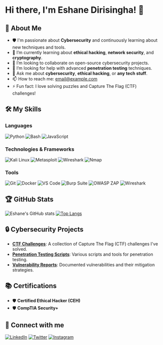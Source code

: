 # Hi there, I'm Eshane Dirisingha! 👋

## 🚀 About Me

- 🛡️ I'm passionate about **Cybersecurity** and continuously learning about new techniques and tools.
- 🌱 I’m currently learning about **ethical hacking**, **network security**, and **cryptography**.
- 👯 I’m looking to collaborate on open-source cybersecurity projects.
- 🤔 I’m looking for help with advanced **penetration testing** techniques.
- 💬 Ask me about **cybersecurity**, **ethical hacking**, or **any tech stuff**.
- 📫 How to reach me: [email@example.com](mailto:email@example.com)
- ⚡ Fun fact: I love solving puzzles and Capture The Flag (CTF) challenges!

## 🛠️ My Skills

### Languages
![Python](https://img.shields.io/badge/-Python-000?&logo=Python)
![Bash](https://img.shields.io/badge/-Bash-000?&logo=gnu-bash)
![JavaScript](https://img.shields.io/badge/-JavaScript-000?&logo=JavaScript)

### Technologies & Frameworks
![Kali Linux](https://img.shields.io/badge/-Kali%20Linux-000?&logo=kalilinux)
![Metasploit](https://img.shields.io/badge/-Metasploit-000?&logo=metasploit)
![Wireshark](https://img.shields.io/badge/-Wireshark-000?&logo=wireshark)
![Nmap](https://img.shields.io/badge/-Nmap-000?&logo=nmap)

### Tools
![Git](https://img.shields.io/badge/-Git-000?&logo=Git)
![Docker](https://img.shields.io/badge/-Docker-000?&logo=Docker)
![VS Code](https://img.shields.io/badge/-VS%20Code-000?&logo=Visual%20Studio%20Code)
![Burp Suite](https://img.shields.io/badge/-Burp%20Suite-000?&logo=burpsuite)
![OWASP ZAP](https://img.shields.io/badge/-OWASP%20ZAP-000?&logo=owasp)
![Wireshark](https://img.shields.io/badge/-Wireshark-000?&logo=wireshark)

## 🏆 GitHub Stats

![Eshane's GitHub stats](https://github-readme-stats.vercel.app/api?username=eshanedirisingha&show_icons=true&theme=radical)
[![Top Langs](https://github-readme-stats.vercel.app/api/top-langs/?username=eshanedirisingha&layout=compact&theme=radical)](https://github.com/anuraghazra/github-readme-stats)

## 🔒 Cybersecurity Projects

- [**CTF Challenges**](https://github.com/eshanedirisingha/CTF-Challenges): A collection of Capture The Flag (CTF) challenges I've solved.
- [**Penetration Testing Scripts**](https://github.com/eshanedirisingha/Penetration-Testing-Scripts): Various scripts and tools for penetration testing.
- [**Vulnerability Reports**](https://github.com/eshanedirisingha/Vulnerability-Reports): Documented vulnerabilities and their mitigation strategies.

## 📚 Certifications

- 🛡️ **Certified Ethical Hacker (CEH)**
- 🛡️ **CompTIA Security+**

## 🔗 Connect with me

[![LinkedIn](https://img.shields.io/badge/-LinkedIn-000?&logo=LinkedIn)](https://www.linkedin.com/in/yourlinkedin)
[![Twitter](https://img.shields.io/badge/-Twitter-000?&logo=Twitter)](https://twitter.com/yourtwitter)
[![Instagram](https://img.shields.io/badge/-Instagram-000?&logo=Instagram)](https://www.instagram.com/yourinstagram)

<!--
**eshanedirisingha/eshanedirisingha** is a ✨ _special_ ✨ repository because its `README.md` (this file) appears on your GitHub profile.
-->
